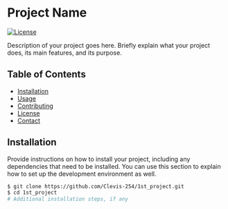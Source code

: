 # Project Name

[![License](https://img.shields.io/badge/License-MIT-blue.svg)](LICENSE)

Description of your project goes here. Briefly explain what your project does, its main features, and its purpose.

## Table of Contents

- [Installation](#installation)
- [Usage](#usage)
- [Contributing](#contributing)
- [License](#license)
- [Contact](#contact)

## Installation

Provide instructions on how to install your project, including any dependencies that need to be installed. You can use this section to explain how to set up the development environment as well.

```bash
$ git clone https://github.com/Clevis-254/1st_project.git
$ cd 1st_project
# Additional installation steps, if any


